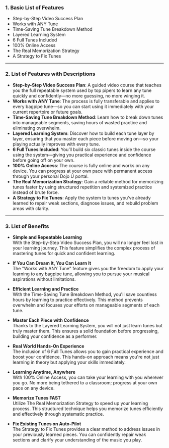 ### 1. Basic List of Features  
- Step-by-Step Video Success Plan  
- Works with ANY Tune  
- Time-Saving Tune Breakdown Method  
- Layered Learning System  
- 6 Full Tunes Included  
- 100% Online Access  
- The Real Memorization Strategy  
- A Strategy to Fix Tunes  

---

### 2. List of Features with Descriptions  
- **Step-by-Step Video Success Plan**: A guided video course that teaches you the full repeatable system used by top pipers to learn any tune quickly and confidently—no more guessing, no more winging it.  
- **Works with ANY Tune**: The process is fully transferable and applies to every bagpipe tune—so you can start using it immediately with your current repertoire or future goals.  
- **Time-Saving Tune Breakdown Method**: Learn how to break down tunes into manageable segments, saving hours of wasted practice and eliminating overwhelm.  
- **Layered Learning System**: Discover how to build each tune layer by layer, ensuring that you master each piece before moving on—so your playing actually improves with every tune.  
- **6 Full Tunes Included**: You’ll build six classic tunes inside the course using the system—giving you practical experience and confidence before going off on your own.  
- **100% Online Access**: The course is fully online and works on any device. You can progress at your own pace with permanent access through your personal Dojo U portal.  
- **The Real Memorization Strategy**: Gain a reliable method for memorizing tunes faster by using structured repetition and systemized practice instead of brute force.  
- **A Strategy to Fix Tunes**: Apply the system to tunes you’ve already learned to repair weak sections, diagnose issues, and rebuild problem areas with clarity.  

---

### 3. List of Benefits  
- **Simple and Repeatable Learning**  
With the Step-by-Step Video Success Plan, you will no longer feel lost in your learning journey. This feature simplifies the complex process of mastering tunes for quick and confident learning.

- **If You Can Dream It, You Can Learn It**  
The "Works with ANY Tune" feature gives you the freedom to apply your learning to any bagpipe tune, allowing you to pursue your musical aspirations without limitations.

- **Efficient Learning and Practice**  
With the Time-Saving Tune Breakdown Method, you'll save countless hours by learning to practice effectively. This method prevents overwhelm and focuses your efforts on manageable segments of each tune.

- **Master Each Piece with Confidence**  
Thanks to the Layered Learning System, you will not just learn tunes but truly master them. This ensures a solid foundation before progressing, building your confidence as a performer.

- **Real World Hands-On Experience**  
The inclusion of 6 Full Tunes allows you to gain practical experience and boost your confidence. This hands-on approach means you're not just learning in theory but applying your skills immediately.

- **Learning Anytime, Anywhere**  
With 100% Online Access, you can take your learning with you wherever you go. No more being tethered to a classroom; progress at your own pace on any device.

- **Memorize Tunes FAST**  
Utilize The Real Memorization Strategy to speed up your learning process. This structured technique helps you memorize tunes efficiently and effectively through systematic practice.

- **Fix Existing Tunes on Auto-Pilot**  
The Strategy to Fix Tunes provides a clear method to address issues in your previously learned pieces. You can confidently repair weak sections and clarify your understanding of the music you play.